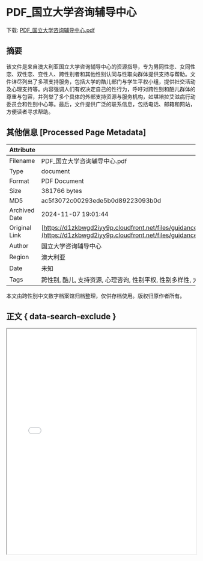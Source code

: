 # PDF_国立大学咨询辅导中心

<!-- tcd_download_link -->
下载: <a href="../PDF_国立大学咨询辅导中心.pdf" download>PDF_国立大学咨询辅导中心.pdf</a>
<!-- tcd_download_link_end -->

## 摘要

<!-- tcd_abstract -->
该文件是来自澳大利亚国立大学咨询辅导中心的资源指导，专为男同性恋、女同性恋、双性恋、变性人、跨性别者和其他性别认同与性取向群体提供支持与帮助。文件详尽列出了多项支持服务，包括大学的酷儿部门与学生平权小组，提供社交活动及心理支持等。内容强调人们有权决定自己的性行为，呼吁对跨性别和酷儿群体的尊重与包容，并列举了多个具体的外部支持资源与服务机构，如堪培拉艾滋病行动委员会和性别中心等。最后，文件提供广泛的联系信息，包括电话、邮箱和网站，方便读者寻求帮助。

<!-- tcd_abstract_end -->

## 其他信息 [Processed Page Metadata]

| Attribute       | Value                                  |
|-----------------|----------------------------------------|
| Filename        | PDF_国立大学咨询辅导中心.pdf                             |
| Type            | document                                 |
| Format          | PDF Document                               |
| Size            | 381766 bytes                           |
| MD5             | ac5f3072c00293ede5b0d89223093b0d                                  |
| Archived Date   | 2024-11-07 19:01:44                             |
| Original Link   | [https://d1zkbwgd2iyy9p.cloudfront.net/files/guidance/documents/Counselling%2520Gay%252C%2520Lesbian%2520and%2520Transgender%2520Resources%2520Chinese.pdf](https://d1zkbwgd2iyy9p.cloudfront.net/files/guidance/documents/Counselling%2520Gay%252C%2520Lesbian%2520and%2520Transgender%2520Resources%2520Chinese.pdf)                         |
| Author          | 国立大学咨询辅导中心                               |
| Region          | 澳大利亚                               |
| Date            | 未知                                 |
| Tags            | 跨性别, 酷儿, 支持资源, 心理咨询, 性别平权, 性别多样性, 大学辅导                                 |

本文由跨性别中文数字档案馆归档整理，仅供存档使用。版权归原作者所有。


## 正文 { data-search-exclude }

<!-- tcd_main_text -->
<iframe src="../PDF_国立大学咨询辅导中心.pdf" width="100%" height="600px">
    <p>无法显示PDF，请下载查看。</p>
</iframe>
<!-- tcd_main_text_end -->


